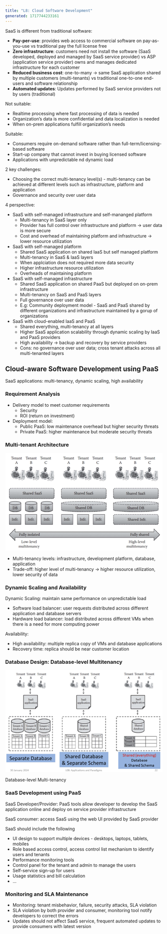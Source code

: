 ```yaml
---
title: "L8: Cloud Software Development"
generated: 1717744233161
---
```


SaaS is different from traditional software:

- **Pay-per-use**: provides web access to commercial software on pay-as-you-use vs traditional pay the full license free
- **Zero infrastructure**: customers need not install the software (SaaS developed, deployed and managed by SaaS service provider) vs ASP (application service provider) owns and manages dedicated infrastructure for each customer
- **Reduced business cost**: one-to-many → same SaaS application shared by multiple customers (multi-tenants) vs traditional one-to-one end-users and software relationship
- **Automated updates**: Updates performed by SaaS service providers not by users (traditional)

Not suitable:

- Realtime processing where fast processing of data is needed
- Organization’s data is more confidential and data localization is needed
- When on-prem applications fulfill organization’s needs

Suitable:

- Consumers require on-demand software rather than full-term/licensing-based software
- Start-up company that cannot invest in buying licensed software
- Applications with unpredictable nd dynamic load

2 key challenges:

- Choosing the correct multi-tenancy level(s) - multi-tenancy can be achieved at different levels such as infrastructure, platform and application
- Governance and security over user data

4 perspective:

- SaaS with self-managed infrastructure and self-mananged platform
  - Multi-tenancy in SaaS layer only
  - Provider has full control over infrastructure and platform → user data is more secure
  - Cost and overhead of maintaining platform and infrastructure → lower resource utilization
- SaaS with self-managed platform
  - Shared SaaS application on shared IaaS but self managed platform
  - Multi-tenancy in SaaS & IaaS layers
  - When applciation does not required more data security
  - Higher infrastructure resource utilization
  - Overheads of maintaining platform
- SaaS with self-managed infrastructure
  - Shared SaaS application on shared PaaS but deployed on on-prem infrastructure
  - Multi-tenancy on SaaS and PaaS layers
  - Full governance over user data
  - E.g: Community deployment model - SaaS and PaaS shared by different organizations and infrastructure maintained by a gorup of organizations
- SaaS with cloud-enabled IaaS and PaaS
  - Shared everything, multi-tenancy at all layers
  - Higher SaaS application scalability through dynamic scaling by IaaS and PaaS providers
  - High availability → backup and recovery by service providers
  - Cons: no governance over user data; cross tenant attacks across all multi-tenanted layers

## Cloud-aware Software Development using PaaS

SaaS applications: multi-tenancy, dynamic scaling, high availability

### Requirement Analysis

- Delivery model to meet customer requirements
  - Security
  - ROI (return on investment)
- Deployment model:
  - Public PaaS: low maintenance overhead but higher security threats
  - Private PaaS: higher maintenance but moderate security threats

### Multi-tenant Architecture

![Untitled](./l8-cloud-software-development/untitled.png)

- Multi-tenancy levels: infrastructure, development platform, database, application
- Trade-off: higher level of multi-tenancy → higher resource utilization, lower security of data

### Dynamic Scaling and Availability

Dynamic Scaling: maintain same performance on unpredictable load

- Software load balancer: user requests distributed across different application and database servers
- Hardware load balancer: load distributed across different VMs when there is a need for more computing power

Availability:

- High availability: multiple replica copy of VMs and database applications
- Recovery time: replica should be near customer location

### Database Design: Database-level Multitenancy

![Database-level Multi-tenancy](./l8-cloud-software-development/untitled-1.png)

Database-level Multi-tenancy

### SaaS Development using PaaS

SaaS Developer/Provider: PaaS tools allow developer to develop the SaaS application online and deploy on service provider infrastructure

SaaS consumer: access SaaS using the web UI provided by SaaS provider

SaaS should include the following

- UI design to support multiple devices - desktops, laptops, tablets, mobiles
- Role based access control, access control list mechanism to identify users and tenants
- Performance monitoring tools
- Control panel for the tenant and admin to manage the users
- Self-service sign-up for users
- Usage statistics and bill calculation
- …

### Monitoring and SLA Maintenance

- Monitoring: tenant misbehavior, failure, security attacks, SLA violation
- SLA violation by both provider and consumer, monitoring tool notify developers to correct the errors
- Updates should not affect SaaS service, frequent automated updates to provide consumers with latest version
